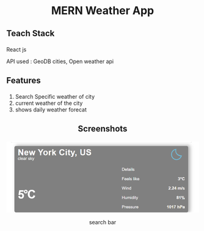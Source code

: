 # <p align="center"> MERN Weather App</p>

## <p align="left">Teach Stack</p> 
 <p>React js</p>
 <p>API used : GeoDB cities, Open weather api</p>

## <p align="left"> Features </p>
 <ol>
   <li> Search Specific weather of city</li>
 <li>current weather of the city</li>
 <li>shows daily weather forecat</li>
 </ol>

 ## <p align="center"> Screenshots </p>
 ![image](c1.png)
 <p align="center"> search bar </p>






